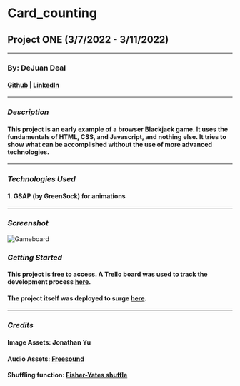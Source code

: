 # Card_counting
## Project ONE (3/7/2022 - 3/11/2022)
***
### By: DeJuan Deal
#### [Github](https://github.com/dealhouse) | [LinkedIn](https://www.linkedin.com/in/dejuan-deal-28b274218/)
***
### ***Description***
#### **This project is an early example of a browser Blackjack game. It uses the fundamentals of HTML, CSS, and Javascript, and nothing else. It tries to show what can be accomplished without the use of more advanced technologies.**
***
### ***Technologies Used***
#### 1. GSAP (by GreenSock) for animations
***
### ***Screenshot***
![Gameboard](https://i.imgur.com/9oM7H0n.png)
### ***Getting Started***
#### **This project is free to access. A Trello board was used to track the development process [here](https://trello.com/b/DCbokEpZ/project-1).**
#### **The project itself was deployed to surge [here](successful-vein.surge.sh).**
***
### ***Credits***
#### **Image Assets: Jonathan Yu**
#### **Audio Assets: [Freesound](https://freesound.org/)**
#### **Shuffling function: [Fisher-Yates shuffle](https://en.wikipedia.org/wiki/Fisher%E2%80%93Yates_shuffle)**